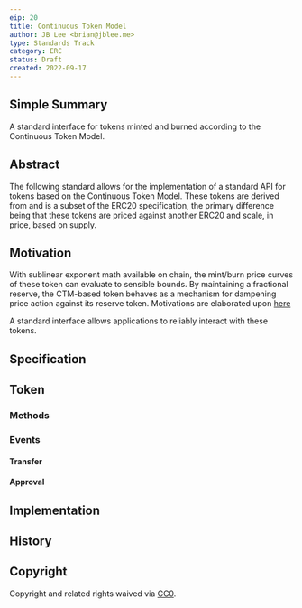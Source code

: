 ```yaml
---
eip: 20
title: Continuous Token Model
author: JB Lee <brian@jblee.me>
type: Standards Track
category: ERC
status: Draft
created: 2022-09-17
---
```


## Simple Summary

A standard interface for tokens minted and burned according to the Continuous Token Model.


## Abstract

The following standard allows for the implementation of a standard API for tokens based on the Continuous Token Model. These tokens are derived from and is a subset of the ERC20 specification, the primary difference being that these tokens are priced against another ERC20 and scale, in price, based on supply.


## Motivation

With sublinear exponent math available on chain, the mint/burn price curves of these token can evaluate to sensible bounds. By maintaining a fractional reserve, the CTM-based token behaves as a mechanism for dampening price action against its reserve token. Motivations are elaborated upon [here](https://mirror.xyz/jubrlee.eth/PpJ70T9hCOxjo3UVbIbTjvzoDjGyDbo7WxQUh4cCz6c)

A standard interface allows applications to reliably interact with these tokens.


## Specification

## Token
### Methods


### Events


#### Transfer



#### Approval



## Implementation



## History



## Copyright
Copyright and related rights waived via [CC0](../LICENSE.md).
